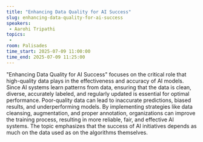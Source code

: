 ```yaml
---
title: "Enhancing Data Quality for AI Success"
slug: enhancing-data-quality-for-ai-success
speakers:
 - Aarohi Tripathi
topics:
 - 
room: Palisades
time_start: 2025-07-09 11:00:00
time_end: 2025-07-09 11:25:00
---
```


"Enhancing Data Quality for AI Success" focuses on the critical role that high-quality data plays in the effectiveness and accuracy of AI models. Since AI systems learn patterns from data, ensuring that the data is clean, diverse, accurately labeled, and regularly updated is essential for optimal performance. Poor-quality data can lead to inaccurate predictions, biased results, and underperforming models. By implementing strategies like data cleansing, augmentation, and proper annotation, organizations can improve the training process, resulting in more reliable, fair, and effective AI systems. The topic emphasizes that the success of AI initiatives depends as much on the data used as on the algorithms themselves.
